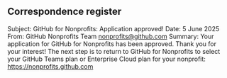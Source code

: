 <!-- List correspondence here in order received. Link to the SharePoint document where applicable 

Use this format

Subject:
Date: 
From: 
Summary: 
-->

## Correspondence register

Subject: GitHub for Nonprofits: Application approved!
Date: 5 June 2025
From: GitHub Nonprofits Team <nonprofits@github.com> 
Summary: Your application for GitHub for Nonprofits has been approved. Thank you for your interest! The next step is to return to GitHub for Nonprofits to select your GitHub Teams plan or Enterprise Cloud plan for your nonprofit: https://nonprofits.github.com 
